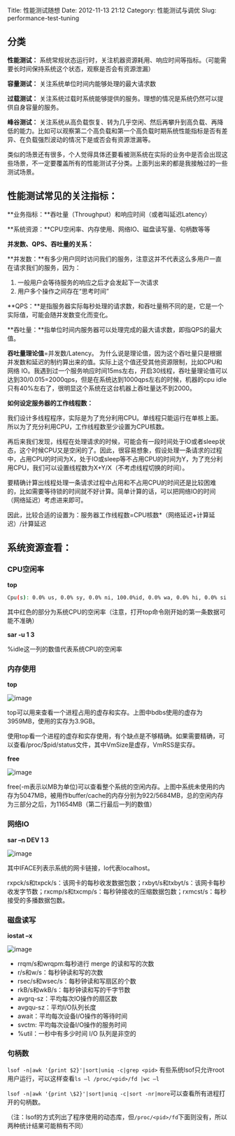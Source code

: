 Title: 性能测试随想
Date: 2012-11-13 21:12
Category: 性能测试与调优
Slug: performance-test-tuning

## 分类

**性能测试：** 系统常规状态运行时，关注机器资源耗用、响应时间等指标。（可能需要长时间保持系统这个状态，观察是否会有资源泄漏）

**容量测试：** 关注系统单位时间内能够处理的最大请求数

**过载测试：** 关注系统过载时系统能够提供的服务。理想的情况是系统仍然可以提供自身容量的服务。

**峰谷测试：** 关注系统从高负载恢复、转为几乎空闲、然后再攀升到高负载、再降低的能力。比如可以观察第二个高负载和第一个高负载时期系统性能指标是否有差异、在负载强烈波动的情况下是或否会有资源泄漏等。

类似的场景还有很多，个人觉得具体还要看被测系统在实际的业务中是否会出现这些场景，不一定要覆盖所有的性能测试子分类。上面列出来的都是我接触过的一些测试场景。


## 性能测试常见的关注指标：

**业务指标：**吞吐量（Throughput）和响应时间（或者叫延迟Latency）

**系统资源：**CPU空闲率、内存使用、网络IO、磁盘读写量、句柄数等等

**并发数、QPS、吞吐量的关系：**

**并发数：**有多少用户同时访问我们的服务，注意这并不代表这么多用户一直在请求我们的服务，因为：

1. 一般用户会等待服务的响应之后才会发起下一次请求 
2. 用户多个操作之间存在“思考时间”

**QPS：**是指服务器实际每秒处理的请求数，和吞吐量稍不同的是，它是一个实际值，可能会随并发数变化而变化。

**吞吐量：**指单位时间内服务器可以处理完成的最大请求数，即指QPS的最大值。

**吞吐量理论值**=并发数/Latency。
为什么说是理论值，因为这个吞吐量只是根据并发数和延迟的制约算出来的值。实际上这个值还受其他资源限制，比如CPU和网络 IO。我遇到过一个服务响应时间15ms左右，开启30线程，吞吐量理论值可以达到30/0.015=2000qps，但是在系统达到1000qps左右的时候，机器的cpu idle只有40%左右了，很明显这个系统在这台机器上吞吐量达不到2000。

**如何设定服务器的工作线程数：**

我们设计多线程程序，实际是为了充分利用CPU。单线程只能运行在单核上面。所以为了充分利用CPU，工作线程数至少设置为CPU核数。

再后来我们发现，线程在处理请求的时候，可能会有一段时间处于IO或者sleep状态，这个时候CPU又是空闲的了。因此，很容易想象，假设处理一条请求的过程中，占用CPU的时间为X，处于IO或sleep等不占用CPU的时间为Y，为了充分利用CPU，我们可以设置线程数为X+Y/X（不考虑线程切换的时间）。

要精确计算出线程处理一条请求过程中占用和不占用CPU的时间还是比较困难的，比如需要等待锁的时间就不好计算。简单计算的话，可以把网络IO的时间（网络延迟）考虑进来即可。

因此，比较合适的设置为：服务器工作线程数=CPU核数\*（网络延迟+计算延迟）/计算延迟

## 系统资源查看：

### CPU空闲率

**top**
```bash
Cpu(s): 0.0% us, 0.0% sy, 0.0% ni, 100.0%id, 0.0% wa, 0.0% hi, 0.0% si
```

其中红色的部分为系统CPU的空闲率（注意，打开top命令刚开始的第一条数据可能不准确）

**sar -u 1 3**

%idle这一列的数值代表系统CPU的空闲率

### 内存使用

**top**

![image](http://images.cnblogs.com/cnblogs_com/wujianlundao/201211/201211132111595955.jpg "clip_image002")

top可以用来查看一个进程占用的虚存和实存。上图中bdbs使用的虚存为3959MB，使用的实存为3.9GB。

使用top看一个进程的虚存和实存使用，有个缺点是不够精确。如果需要精确，可以查看/proc/\$pid/status文件，其中VmSize是虚存，VmRSS是实存。

**free**

![image](http://images.cnblogs.com/cnblogs_com/wujianlundao/201211/201211132112001386.jpg "clip_image004")

free(-m表示以MB为单位)可以查看整个系统的空闲内存。上图中系统未使用的内存为5047MB，被用作buffer/cache的内存分别为922/5684MB，总的空闲内存为三部分之后，为11654MB（第二行最后一列的数值）

### 网络IO

**sar –n DEV 1 3**

![image](http://images.cnblogs.com/cnblogs_com/wujianlundao/201211/201211132112007515.png "image")

其中IFACE列表示系统的网卡链接，lo代表localhost。

rxpck/s和txpck/s：该网卡的每秒收发数据包数；rxbyt/s和txbyt/s：该网卡每秒收发字节数；rxcmp/s和txcmp/s：每秒钟接收的压缩数据包数；rxmcst/s：每秒接受的多播数据包数。

### 磁盘读写

**iostat –x**

![image](http://images.cnblogs.com/cnblogs_com/wujianlundao/201211/2012111321120189.png "image")

- rrqm/s和wrqpm:每秒进行 merge 的读和写的次数
- r/s和w/s：每秒钟读和写的次数
- rsec/s和wsec/s：每秒钟读和写扇区的个数
- rkB/s和wkB/s：每秒钟读和写的千字节数
- avgrq-sz：平均每次IO操作的扇区数
- avgqu-sz：平均I/O队列长度
- await：平均每次设备I/O操作的等待时间
- svctm: 平均每次设备I/O操作的服务时间
- %util：一秒中有多少时间 I/O 队列是非空的

### 句柄数

`lsof -n|awk '{print $2}'|sort|uniq -c|grep <pid>` 有些系统lsof只允许root用户运行，可以这样查看`ls –l /proc/<pid>/fd |wc –l`

`lsof -n|awk '{print \$2}'|sort|uniq -c|sort -nr|more`可以查看所有进程打开的句柄数。

（注：lsof的方式列出了程序使用的动态库，但`/proc/<pid>/fd`下面则没有，所以两种统计结果可能稍有不同）

